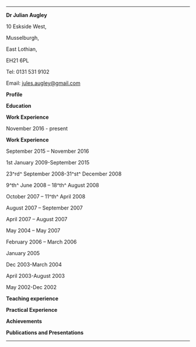  -------------------------------------------- -----------------------------------------------------------------------------------------------------------------------------------------------------------------------------------------------------------------------------------------------------------------------------------------------------------------------------------------------------------------------------------------------------------------------------------------------------------------------------------------------------------------------------------------------------------------------------------------------------------------------------------------------------------------------------------------------------------------------------------------------------------------------------------------------------------------------------------------------------------------------------------------------------------------------------------------------------------------------------------------------------------------------------------------------------------------------------------------------------------------------------------------------------------------------------------------------------------------------------------------------------------------------------------------------------------------------------------------------------------------------------------------------------------------------------------------------------------------------------------------------------
  **Dr Julian Augley**
  
  10 Eskside West,
  
  Musselburgh,
  
  East Lothian,
  
  EH21 6PL
  
  Tel: 0131 531 9102
  
  Email: jules.augley@gmail.com

  **Profile**

  **Education**

  **Work Experience**
  
  November 2016 - present

  **Work Experience**
  
  September 2015 – November 2016

  1st January 2009-September 2015

  23^rd^ September 2008-31^st^ December 2008

  9^th^ June 2008 – 18^th^ August 2008

  October 2007 – 11^th^ April 2008

  August 2007 – September 2007

  April 2007 – August 2007

  May 2004 – May 2007

  February 2006 – March 2006

  January 2005

  Dec 2003-March 2004

  April 2003-August 2003

  May 2002-Dec 2002

  **Teaching experience**

  **Practical Experience**

  **Achievements**

  **Publications and Presentations**
  -------------------------------------------- -----------------------------------------------------------------------------------------------------------------------------------------------------------------------------------------------------------------------------------------------------------------------------------------------------------------------------------------------------------------------------------------------------------------------------------------------------------------------------------------------------------------------------------------------------------------------------------------------------------------------------------------------------------------------------------------------------------------------------------------------------------------------------------------------------------------------------------------------------------------------------------------------------------------------------------------------------------------------------------------------------------------------------------------------------------------------------------------------------------------------------------------------------------------------------------------------------------------------------------------------------------------------------------------------------------------------------------------------------------------------------------------------------------------------------------------------------------------------------------------------------


